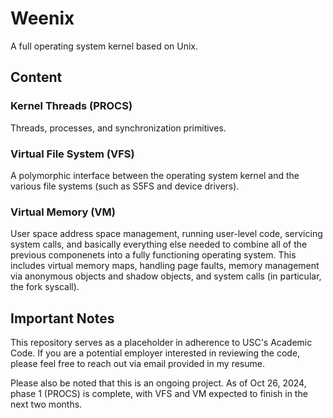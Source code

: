 # Weenix
A full operating system kernel based on Unix.

## Content
### Kernel Threads (PROCS)
Threads, processes, and synchronization primitives.

### Virtual File System (VFS)
A polymorphic interface between the operating system kernel and the various file systems (such as S5FS and device drivers).

### Virtual Memory (VM)
User space address space management, running user-level code, servicing system calls, and basically everything else needed to combine all of the previous componenets into a fully functioning operating system. This includes virtual memory maps, handling page faults, memory management via anonymous objects and shadow objects, and system calls (in particular, the fork syscall).
  
## Important Notes
This repository serves as a placeholder in adherence to USC's Academic Code. If you are a potential employer interested in reviewing the code, please feel free to reach out via email provided in my resume.

Please also be noted that this is an ongoing project. As of Oct 26, 2024, phase 1 (PROCS) is complete, with VFS and VM expected to finish in the next two months.
